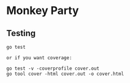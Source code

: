 # Monkey Party

## Testing
```
go test

or if you want coverage:

go test -v -coverprofile cover.out
go tool cover -html cover.out -o cover.html 
```